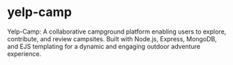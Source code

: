 # yelp-camp
Yelp-Camp: A collaborative campground platform enabling users to explore, contribute, and review campsites. Built with Node.js, Express, MongoDB, and EJS templating for a dynamic and engaging outdoor adventure experience.
